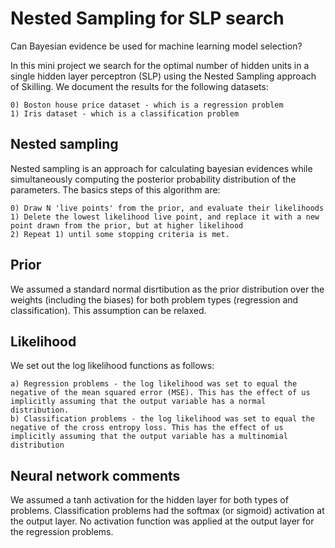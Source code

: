 # Nested Sampling for SLP search
Can Bayesian evidence be used for machine learning model selection?

In this mini project we search for the optimal number of hidden units in a single hidden layer perceptron (SLP) using the 
Nested Sampling approach of Skilling. We document the results for the following datasets:

	0) Boston house price dataset - which is a regression problem
	1) Iris dataset - which is a classification problem
	
## Nested sampling

Nested sampling is an approach for calculating bayesian evidences while simultaneously computing the posterior probability distribution of the parameters. The basics steps of this algorithm are:

	0) Draw N 'live points' from the prior, and evaluate their likelihoods
	1) Delete the lowest likelihood live point, and replace it with a new point drawn from the prior, but at higher likelihood
	2) Repeat 1) until some stopping criteria is met. 

## Prior

We assumed a standard normal disrtibution as the prior distribution over the weights (including the biases) for both problem types (regression and classification). This assumption can be relaxed.

## Likelihood

We set out the log likelihood functions as follows:

	a) Regression problems - the log likelihood was set to equal the negative of the mean squared error (MSE). This has the effect of us implicitly assuming that the output variable has a normal distribution.
	b) Classification problems - the log likelihood was set to equal the negative of the cross entropy loss. This has the effect of us implicitly assuming that the output variable has a multinomial distribution
	
## Neural network comments
We assumed a tanh activation for the hidden layer for both types of problems. Classification problems had the softmax (or sigmoid) activation at the output layer. No activation function was applied at the output layer for the regression problems.
